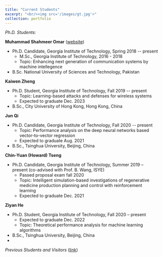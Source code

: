 ```yaml
---
title: "Current Students"
excerpt: "<br/><img src='/images/gt.jpg'>"
collection: portfolio
---
```


*Ph.D. Students:*

**Muhammad Shahmeer Omar** ([website](https://www.linkedin.com/in/shahmeeromar)) 

* Ph.D. Candidate, Georgia Institute of Technology, Spring 2018 -- present
  * M.Sc., Georgia Institute of Technology, 2016 - 2018
  * Topic: Enhancing next generation of communication systems by machine intellegence
* B.Sc. National University of Sciences and Technology, Pakistan

**Kaiwen Zheng**  

* Ph.D. Student, Georgia Institute of Technology, Fall 2019 -- present
  * Topic: Learning-based attacks and defenses for wireless systems
  * Expected to graduate Dec. 2023 
* B.Sc., City University of Hong Kong, Hong Kong, China

**Jun Qi**

* Ph.D. Candidate, Georgia Institute of Technology,  Fall 2020 -- present
  * Topic: Performance analysis on the deep neural networks based vector-to-vector regression
  * Expected to graduate Aug. 2021
* B.Sc., Tsinghua University, Beijing, China


**Chin-Yuan (Howard) Tseng**

* Ph.D. Candidate, Georgia Institute of Technology, Summer 2019 – present (co-advised with Prof. B. Wang, ISYE)
  * Passed proposal exam fall 2020
  * Topic: Intelligent simulation-based investigations of regenerative medicine production planning and control with reinforcement learning
  * Expected to graduate Dec. 2021

**Ziyan He**

* Ph.D. Student, Georgia Institute of Technology, Fall 2020 – present
  * Expected to graduate Dec. 2022
  * Topic: Theoretical performance analysis for machine learning algorithms
* B.Sc., Tsinghua University, Beijing, China
* 
*Previous Students and Visitors* ([link](https://xma-ultra-signals.github.io//portfolio/portfolio-2/))

